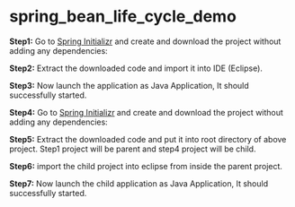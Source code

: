 # spring_bean_life_cycle_demo

**Step1:** Go to [Spring Initializr](https://start.spring.io/) and create and download the project without adding any dependencies: 


**Step2:** Extract the downloaded code and import it into IDE (Eclipse).


**Step3:** Now launch the application as Java Application, It should successfully started.


**Step4:** Go to [Spring Initializr](https://start.spring.io/) and create and download the project without adding any dependencies: 


**Step5:** Extract the downloaded code and put it into root directory of above project. Step1 project will be parent and step4 project will be child.


**Step6:** import the child project into eclipse from inside the parent project.


**Step7:** Now launch the child application as Java Application, It should successfully started.

